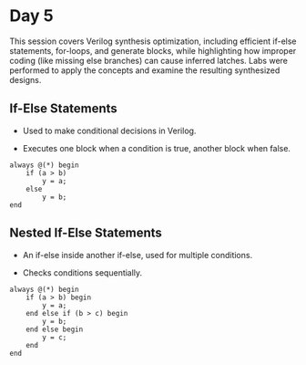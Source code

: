 # Day 5

This session covers Verilog synthesis optimization, including efficient if-else statements, for-loops, and generate blocks, while highlighting how improper coding (like missing else branches) can cause inferred latches. Labs were performed to apply the concepts and examine the resulting synthesized designs.


## If-Else Statements

- Used to make conditional decisions in Verilog.

- Executes one block when a condition is true, another block when false.
  

```
always @(*) begin
    if (a > b)
        y = a;
    else
        y = b;
end
```



## Nested If-Else Statements

- An if-else inside another if-else, used for multiple conditions.

- Checks conditions sequentially.


```
always @(*) begin
    if (a > b) begin
        y = a;
    end else if (b > c) begin
        y = b;
    end else begin
        y = c;
    end
end
```



